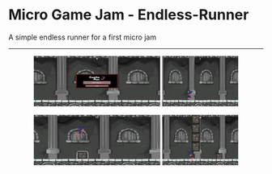 # Micro Game Jam - Endless-Runner

A simple endless runner for a first micro jam

<hr>

<p align="center">
  <img width="250" height="100" src="Screens/Screen1-MainMenu.png">
  <img width="150" height="100" src="Screens/Screen2.png">
</p>
<p align="center">
  <img width="250" height="100" src="Screens/Screen3.png">
  <img width="150" height="100" src="Screens/Screen4.png">
</p>
